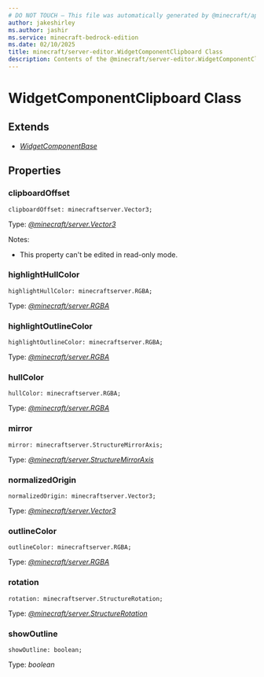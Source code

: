 ```yaml
---
# DO NOT TOUCH — This file was automatically generated by @minecraft/api-docs-generator, to report problems file an issue at https://github.com/Mojang/minecraft-scripting-libraries
author: jakeshirley
ms.author: jashir
ms.service: minecraft-bedrock-edition
ms.date: 02/10/2025
title: minecraft/server-editor.WidgetComponentClipboard Class
description: Contents of the @minecraft/server-editor.WidgetComponentClipboard class.
---
```

# WidgetComponentClipboard Class

## Extends
- [*WidgetComponentBase*](WidgetComponentBase.md)

## Properties

### **clipboardOffset**
`clipboardOffset: minecraftserver.Vector3;`

Type: [*@minecraft/server.Vector3*](../../../scriptapi/minecraft/server/Vector3.md)

Notes:
  - This property can't be edited in read-only mode.

### **highlightHullColor**
`highlightHullColor: minecraftserver.RGBA;`

Type: [*@minecraft/server.RGBA*](../../../scriptapi/minecraft/server/RGBA.md)

### **highlightOutlineColor**
`highlightOutlineColor: minecraftserver.RGBA;`

Type: [*@minecraft/server.RGBA*](../../../scriptapi/minecraft/server/RGBA.md)

### **hullColor**
`hullColor: minecraftserver.RGBA;`

Type: [*@minecraft/server.RGBA*](../../../scriptapi/minecraft/server/RGBA.md)

### **mirror**
`mirror: minecraftserver.StructureMirrorAxis;`

Type: [*@minecraft/server.StructureMirrorAxis*](../../../scriptapi/minecraft/server/StructureMirrorAxis.md)

### **normalizedOrigin**
`normalizedOrigin: minecraftserver.Vector3;`

Type: [*@minecraft/server.Vector3*](../../../scriptapi/minecraft/server/Vector3.md)

### **outlineColor**
`outlineColor: minecraftserver.RGBA;`

Type: [*@minecraft/server.RGBA*](../../../scriptapi/minecraft/server/RGBA.md)

### **rotation**
`rotation: minecraftserver.StructureRotation;`

Type: [*@minecraft/server.StructureRotation*](../../../scriptapi/minecraft/server/StructureRotation.md)

### **showOutline**
`showOutline: boolean;`

Type: *boolean*

